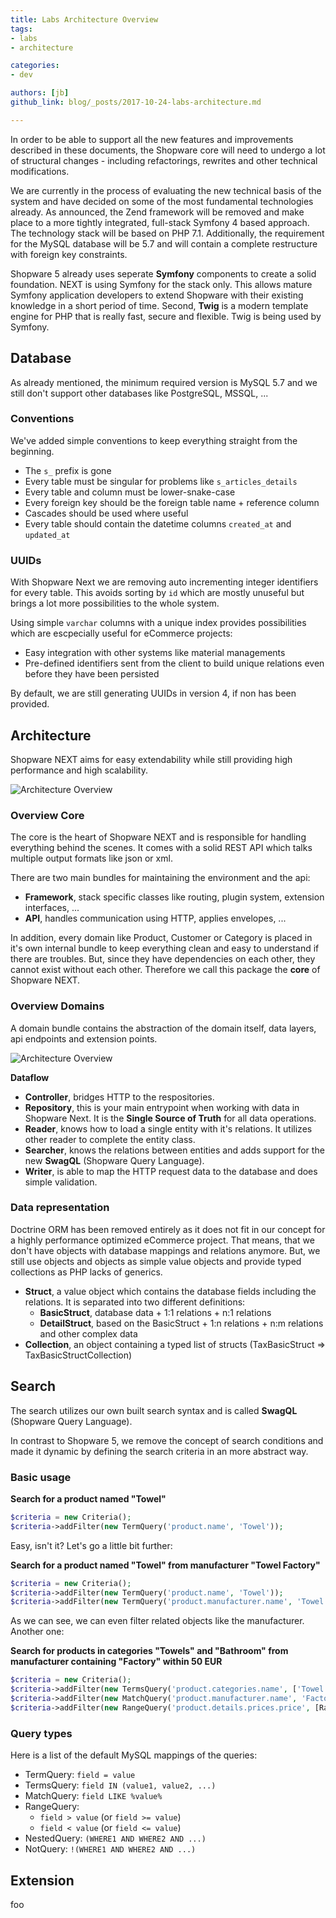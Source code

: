 ```yaml
---
title: Labs Architecture Overview
tags:
- labs
- architecture

categories:
- dev

authors: [jb]
github_link: blog/_posts/2017-10-24-labs-architecture.md

---
```


In order to be able to support all the new features and improvements described in these documents, the Shopware core will need to undergo a lot of structural changes - including refactorings, rewrites and other technical modifications. 

We are currently in the process of evaluating the new technical basis of the system and have decided on some of the most fundamental technologies already. As announced, the Zend framework will be removed and make place to a more tightly integrated, full-stack Symfony 4 based approach. The technology stack will be based on PHP 7.1. Additionally, the requirement for the MySQL database will be 5.7 and will contain a complete restructure with foreign key constraints.

Shopware 5 already uses seperate **Symfony** components to create a solid foundation. NEXT is using Symfony for the stack only. This allows mature Symfony application developers to extend Shopware with their existing knowledge in a short period of time. Second, **Twig** is a modern template engine for PHP that is really fast, secure and flexible. Twig is being used by Symfony.

<div class="toc-list" data-depth="2"></div>

## Database

As already mentioned, the minimum required version is MySQL 5.7 and we still don't support other databases like PostgreSQL, MSSQL, ...

### Conventions

We've added simple conventions to keep everything straight from the beginning.

- The `s_` prefix is gone
- Every table must be singular for problems like `s_articles_details`
- Every table and column must be lower-snake-case
- Every foreign key should be the foreign table name + reference column
- Cascades should be used where useful
- Every table should contain the datetime columns `created_at` and `updated_at`

### UUIDs

With Shopware Next we are removing auto incrementing integer identifiers for every table. This avoids sorting by `id` which are mostly unuseful but brings a lot more possibilities to the whole system.

Using simple `varchar` columns with a unique index provides possibilities which are escpecially useful for eCommerce projects:

- Easy integration with other systems like material managements
- Pre-defined identifiers sent from the client to build unique relations even before they have been persisted

By default, we are still generating UUIDs in version 4, if non has been provided.

## Architecture

Shopware NEXT aims for easy extendability while still providing high performance and high scalability.

![Architecture Overview](/blog/img/labs-architecture/swx-layer.svg)

### Overview Core

The core is the heart of Shopware NEXT and is responsible for handling everything behind the scenes. It comes with a solid REST API which talks multiple output formats like json or xml.

There are two main bundles for maintaining the environment and the api: 

- **Framework**, stack specific classes like routing, plugin system, extension interfaces, ...
- **API**, handles communication using HTTP, applies envelopes, ...

In addition, every domain like Product, Customer or Category is placed in it's own internal bundle to keep everything clean and easy to understand if there are troubles. But, since they have dependencies on each other, they cannot exist without each other. Therefore we call this package the **core** of Shopware NEXT.

### Overview Domains

A domain bundle contains the abstraction of the domain itself, data layers, api endpoints and extension points.

![Architecture Overview](/blog/img/labs-architecture/swx-architecture-overview.svg)

**Dataflow**

- **Controller**, bridges HTTP to the respositories.
- **Repository**, this is your main entrypoint when working with data in Shopware Next. It is the **Single Source of Truth** for all data operations.
- **Reader**, knows how to load a single entity with it's relations. It utilizes other reader to complete the entity class.
- **Searcher**, knows the relations between entities and adds support for the new **SwagQL** (Shopware Query Language).
- **Writer**, is able to map the HTTP request data to the database and does simple validation.

### Data representation

Doctrine ORM has been removed entirely as it does not fit in our concept for a highly performance optimized eCommerce project. That means, that we don't have objects with database mappings and relations anymore. But, we still use objects and objects as simple value objects and provide typed collections as PHP lacks of generics.

- **Struct**, a value object which contains the database fields including the relations. It is separated into two different definitions:
	- **BasicStruct**, database data + 1:1 relations + n:1 relations
	- **DetailStruct**, based on the BasicStruct + 1:n relations + n:m relations and other complex data
- **Collection**, an object containing a typed list of structs (TaxBasicStruct => TaxBasicStructCollection)

## Search

The search utilizes our own built search syntax and is called **SwagQL** (Shopware Query Language).

In contrast to Shopware 5, we remove the concept of search conditions and made it dynamic by defining the search criteria in an more abstract way.

### Basic usage

**Search for a product named "Towel"**

```php
$criteria = new Criteria();
$criteria->addFilter(new TermQuery('product.name', 'Towel'));
```

Easy, isn't it? Let's go a little bit further:

**Search for a product named "Towel" from manufacturer "Towel Factory"**

```php
$criteria = new Criteria();
$criteria->addFilter(new TermQuery('product.name', 'Towel'));
$criteria->addFilter(new TermQuery('product.manufacturer.name', 'Towel Factory'));
```

As we can see, we can even filter related objects like the manufacturer. Another one:

**Search for products in categories "Towels" and "Bathroom" from manufacturer containing "Factory" within 50 EUR**

```php
$criteria = new Criteria();
$criteria->addFilter(new TermsQuery('product.categories.name', ['Towel', 'Bathroom']));
$criteria->addFilter(new MatchQuery('product.manufacturer.name', 'Factory'));
$criteria->addFilter(new RangeQuery('product.details.prices.price', [RangeQuery::LT => 50]));
```

### Query types

Here is a list of the default MySQL mappings of the queries:

- TermQuery: `field = value`
- TermsQuery: `field IN (value1, value2, ...)`
- MatchQuery: `field LIKE %value%`
- RangeQuery:
	- `field > value` (or `field >= value`)
	- `field < value` (or `field <= value`)
- NestedQuery: `(WHERE1 AND WHERE2 AND ...)`
- NotQuery: `!(WHERE1 AND WHERE2 AND ...)`

## Extension

foo
